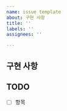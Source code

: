 ```yaml
---
name: issue template
about: 구현 사항
title: ''
labels: ''
assignees: ''

---
```


## 구현 사항


## TODO
- [ ] 항목
